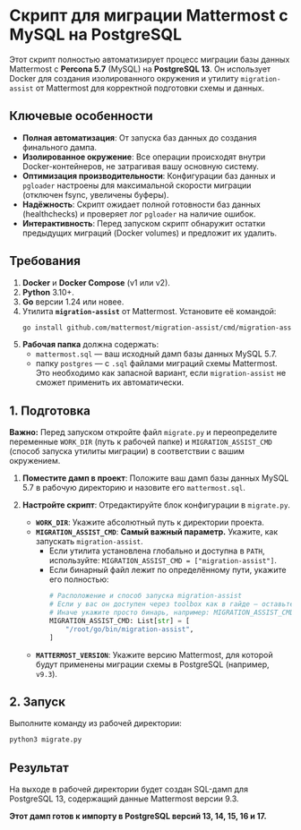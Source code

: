 # Скрипт для миграции Mattermost с MySQL на PostgreSQL

Этот скрипт полностью автоматизирует процесс миграции базы данных Mattermost с **Percona 5.7** (MySQL) на **PostgreSQL 13**. Он использует Docker для создания изолированного окружения и утилиту `migration-assist` от Mattermost для корректной подготовки схемы и данных.

## Ключевые особенности

- **Полная автоматизация**: От запуска баз данных до создания финального дампа.
- **Изолированное окружение**: Все операции происходят внутри Docker-контейнеров, не затрагивая вашу основную систему.
- **Оптимизация производительности**: Конфигурации баз данных и `pgloader` настроены для максимальной скорости миграции (отключен fsync, увеличены буферы).
- **Надёжность**: Скрипт ожидает полной готовности баз данных (healthchecks) и проверяет лог `pgloader` на наличие ошибок.
- **Интерактивность**: Перед запуском скрипт обнаружит остатки предыдущих миграций (Docker volumes) и предложит их удалить.

## Требования

1.  **Docker** и **Docker Compose** (v1 или v2).
2.  **Python** 3.10+.
3.  **Go** версии 1.24 или новее.
4.  Утилита **`migration-assist`** от Mattermost. Установите её командой:
    ```bash
    go install github.com/mattermost/migration-assist/cmd/migration-assist@latest
    ```
5.  **Рабочая папка** должна содержать:
    - `mattermost.sql` — ваш исходный дамп базы данных MySQL 5.7.
    - папку `postgres` — с `.sql` файлами миграций схемы Mattermost. Это необходимо как запасной вариант, если `migration-assist` не сможет применить их автоматически.

## 1. Подготовка

**Важно:** Перед запуском откройте файл `migrate.py` и переопределите переменные `WORK_DIR` (путь к рабочей папке) и `MIGRATION_ASSIST_CMD` (способ запуска утилиты миграции) в соответствии с вашим окружением.

1.  **Поместите дамп в проект**: Положите ваш дамп базы данных MySQL 5.7 в рабочую директорию и назовите его `mattermost.sql`.

2.  **Настройте скрипт**: Отредактируйте блок конфигурации в `migrate.py`.
    - **`WORK_DIR`**: Укажите абсолютный путь к директории проекта.
    - **`MIGRATION_ASSIST_CMD`**: **Самый важный параметр.** Укажите, как запускать `migration-assist`.
      - Если утилита установлена глобально и доступна в `PATH`, используйте: `MIGRATION_ASSIST_CMD = ["migration-assist"]`.
      - Если бинарный файл лежит по определённому пути, укажите его полностью:
        ```python
        # Расположение и способ запуска migration-assist
        # Если у вас он доступен через toolbox как в гайде — оставьте по умолчанию.
        # Иначе укажите просто бинарь, например: MIGRATION_ASSIST_CMD = ["migration-assist"]
        MIGRATION_ASSIST_CMD: List[str] = [
            "/root/go/bin/migration-assist",
        ]
        ```
    - **`MATTERMOST_VERSION`**: Укажите версию Mattermost, для которой будут применены миграции схемы в PostgreSQL (например, `v9.3`).

## 2. Запуск

Выполните команду из рабочей директории:

```bash
python3 migrate.py
```

## Результат

На выходе в рабочей директории будет создан SQL-дамп для PostgreSQL 13, содержащий данные Mattermost версии 9.3.

**Этот дамп готов к импорту в PostgreSQL версий 13, 14, 15, 16 и 17.**
